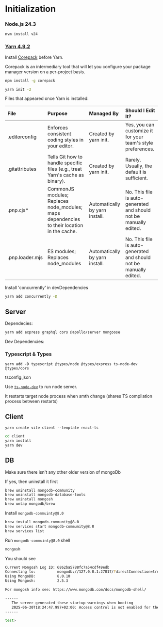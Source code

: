 # Initialization

### Node.js 24.3

```bash
nvm install v24
```

### [Yarn 4.9.2](https://yarnpkg.com/getting-started/install)

Install [Corepack](https://yarnpkg.com/corepack) before Yarn.

Corepack is an intermediary tool that will let you configure your package manager version on a per-project basis.

```bash
npm install -g corepack
```

```bash
yarn init -2
```

Files that appeared once Yarn is installed.

| File | Purpose | Managed By | Should I Edit It? |
| :--- | :------ | :--------- | :---------------- |
| .editorconfig | Enforces consistent coding styles in your editor. | Created by yarn init. | Yes, you can customize it for your team's style preferences. |
| .gitattributes | Tells Git how to handle specific files (e.g., treat Yarn's cache as binary). | Created by yarn init. | Rarely. Usually, the default is sufficient. |
| .pnp.cjs* | CommonJS modules; Replaces node_modules; maps dependencies to their location in the cache. | Automatically by yarn install. | No. This file is auto-generated and should not be manually edited. |
| .pnp.loader.mjs | ES modules; Replaces node_modules | Automatically by yarn install. | No. This file is auto-generated and should not be manually edited. |

Install 'concurrently' in devDependencies

```bash
yarn add concurrently -D
```

## Server

Dependecies: 

```bash
yarn add express graphql cors @apollo/server mongoose
```

Dev Dependencies:

### Typescript & Types

```
yarn add -D typescript @types/node @types/express ts-node-dev @types/cors
```

tsconfig.json

Use [`ts-node-dev`](https://www.npmjs.com/package/ts-node-dev) to run node server.

It restarts target node process when smth change (shares TS compilation process between restarts)

## Client

`yarn create vite client --template react-ts`

```bash
cd client
yarn install
yarn dev
```

## DB

Make sure there isn't any other older version of mongoDb

If yes, then uninstall it first

```bash
brew uninstall mongodb-community 
brew uninstall mongodb-database-tools
brew uninstall mongosh
brew untap mongodb/brew
```

Install `mongodb-commuinty@8.0` 

```bash
brew install mongodb-community@8.0
brew services start mongodb-community@8.0
brew services list
```

Run `mongodb-commuinty@8.0` shell

```bash
mongosh
```

You should see

```bash
Current Mongosh Log ID: 6862ba5788fc7a54cdf49edb
Connecting to:          mongodb://127.0.0.1:27017/?directConnection=true&serverSelectionTimeoutMS=2000&appName=mongosh+2.5.3
Using MongoDB:          8.0.10
Using Mongosh:          2.5.3

For mongosh info see: https://www.mongodb.com/docs/mongodb-shell/

------
   The server generated these startup warnings when booting
   2025-06-30T18:24:47.997+02:00: Access control is not enabled for the database. Read and write access to data and configuration is unrestricted
------

test>
```
